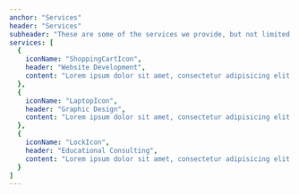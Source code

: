 ```yaml
---
anchor: "Services"
header: "Services"
subheader: "These are some of the services we provide, but not limited to."
services: [
  {
    iconName: "ShoppingCartIcon",
    header: "Website Development",
    content: "Lorem ipsum dolor sit amet, consectetur adipisicing elit. Minima maxime quam architecto quo inventore harum ex magni, dicta impedit."
  },
  {
    iconName: "LaptopIcon",
    header: "Graphic Design",
    content: "Lorem ipsum dolor sit amet, consectetur adipisicing elit. Minima maxime quam architecto quo inventore harum ex magni, dicta impedit."
  },
  {
    iconName: "LockIcon",
    header: "Educational Consulting",
    content: "Lorem ipsum dolor sit amet, consectetur adipisicing elit. Minima maxime quam architecto quo inventore harum ex magni, dicta impedit."
  }
]
---
```

